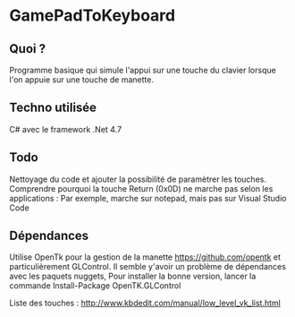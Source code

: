 # GamePadToKeyboard

## Quoi ?
Programme basique qui simule l'appui sur une touche du clavier lorsque l'on appuie sur une touche de manette.

## Techno utilisée
C# avec le framework .Net 4.7 

## Todo
Nettoyage du code et ajouter la possibilité de paramètrer les touches.
Comprendre pourquoi la touche Return (0x0D) ne marche pas selon les applications : Par exemple, marche sur notepad, mais pas sur Visual Studio Code

## Dépendances
Utilise OpenTk pour la gestion de la manette https://github.com/opentk  et particulièrement GLControl.
Il semble y'avoir un problème de dépendances avec les paquets nuggets, Pour installer la bonne version, lancer la commande Install-Package OpenTK.GLControl

Liste des touches : http://www.kbdedit.com/manual/low_level_vk_list.html
